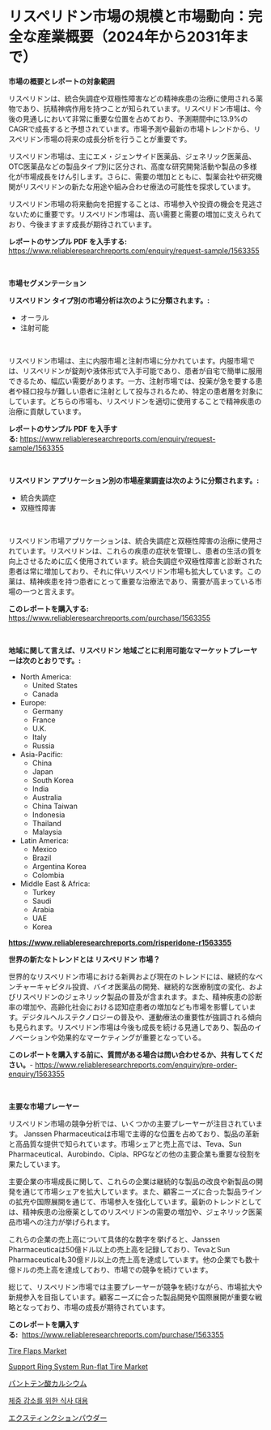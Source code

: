 <p><h1>リスペリドン市場の規模と市場動向：完全な産業概要（2024年から2031年まで）</h1></p><p><strong>市場の概要とレポートの対象範囲</strong></p>
<p><p>リスペリドンは、統合失調症や双極性障害などの精神疾患の治療に使用される薬物であり、抗精神病作用を持つことが知られています。リスペリドン市場は、今後の見通しにおいて非常に重要な位置を占めており、予測期間中に13.9%のCAGRで成長すると予想されています。市場予測や最新の市場トレンドから、リスペリドン市場の将来の成長分析を行うことが重要です。</p><p>リスペリドン市場は、主にエメ・ジェンサイド医薬品、ジェネリック医薬品、OTC医薬品などの製品タイプ別に区分され、高度な研究開発活動や製品の多様化が市場成長をけん引します。さらに、需要の増加とともに、製薬会社や研究機関がリスペリドンの新たな用途や組み合わせ療法の可能性を探求しています。</p><p>リスペリドン市場の将来動向を把握することは、市場参入や投資の機会を見逃さないために重要です。リスペリドン市場は、高い需要と需要の増加に支えられており、今後ますます成長が期待されています。</p></p>
<p><strong>レポートのサンプル PDF を入手する:</strong> <a href="https://www.reliableresearchreports.com/enquiry/request-sample/1563355">https://www.reliableresearchreports.com/enquiry/request-sample/1563355</a></p>
<p>&nbsp;</p>
<p><strong>市場セグメンテーション</strong></p>
<p><strong>リスペリドン タイプ別の市場分析は次のように分類されます。:</strong></p>
<p><ul><li>オーラル</li><li>注射可能</li></ul></p>
<p>&nbsp;</p>
<p><p>リスペリドン市場は、主に内服市場と注射市場に分かれています。内服市場では、リスペリドンが錠剤や液体形式で入手可能であり、患者が自宅で簡単に服用できるため、幅広い需要があります。一方、注射市場では、投薬が急を要する患者や経口投与が難しい患者に注射として投与されるため、特定の患者層を対象にしています。どちらの市場も、リスペリドンを適切に使用することで精神疾患の治療に貢献しています。</p></p>
<p><strong>レポートのサンプル PDF を入手する:</strong>&nbsp;<a href="https://www.reliableresearchreports.com/enquiry/request-sample/1563355">https://www.reliableresearchreports.com/enquiry/request-sample/1563355</a></p>
<p>&nbsp;</p>
<p><strong> リスペリドン アプリケーション別の市場産業調査は次のように分類されます。:</strong></p>
<p><ul><li>統合失調症</li><li>双極性障害</li></ul></p>
<p>&nbsp;</p>
<p><p>リスペリドン市場アプリケーションは、統合失調症と双極性障害の治療に使用されています。リスペリドンは、これらの疾患の症状を管理し、患者の生活の質を向上させるために広く使用されています。統合失調症や双極性障害と診断された患者は常に増加しており、それに伴いリスペリドン市場も拡大しています。この薬は、精神疾患を持つ患者にとって重要な治療法であり、需要が高まっている市場の一つと言えます。</p></p>
<p><strong>このレポートを購入する:</strong>&nbsp; <a href="https://www.reliableresearchreports.com/purchase/1563355">https://www.reliableresearchreports.com/purchase/1563355</a></p>
<p>&nbsp;</p>
<p><strong>地域に関して言えば、リスペリドン 地域ごとに利用可能なマーケットプレーヤーは次のとおりです。:</strong></p>
<p><ul>
    <li>
        North America:
        <ul>
            <li>United States</li>
            <li>Canada</li>
        </ul>
    </li>
    <li>
        Europe:
        <ul>
            <li>Germany</li>
            <li>France</li>
            <li>U.K.</li>
            <li>Italy</li>
            <li>Russia</li>
        </ul>
    </li>
    <li>
        Asia-Pacific:
        <ul>
            <li>China</li>
            <li>Japan</li>
            <li>South Korea</li>
            <li>India</li>
            <li>Australia</li>
            <li>China Taiwan</li>
            <li>Indonesia</li>
            <li>Thailand</li>
            <li>Malaysia</li>
        </ul>
    </li>
    <li>
        Latin America:
        <ul>
            <li>Mexico</li>
            <li>Brazil</li>
            <li>Argentina Korea</li>
            <li>Colombia</li>
        </ul>
    </li>
    <li>
        Middle East & Africa:
        <ul>
            <li>Turkey</li>
            <li>Saudi</li>
            <li>Arabia</li>
            <li>UAE</li>
            <li>Korea</li>
        </ul>
    </li>
    </ul></p>
<p><strong><a href="https://www.reliableresearchreports.com/risperidone-r1563355">https://www.reliableresearchreports.com/risperidone-r1563355</a></strong>&nbsp;</p>
<p><strong>世界の新たなトレンドとは リスペリドン 市場？</strong></p>
<p><p>世界的なリスペリドン市場における新興および現在のトレンドには、継続的なベンチャーキャピタル投資、バイオ医薬品の開発、継続的な医療制度の変化、およびリスペリドンのジェネリック製品の普及が含まれます。また、精神疾患の診断率の増加や、高齢化社会における認知症患者の増加なども市場を影響しています。デジタルヘルステクノロジーの普及や、運動療法の重要性が強調される傾向も見られます。リスペリドン市場は今後も成長を続ける見通しであり、製品のイノベーションや効果的なマーケティングが重要となっている。</p></p>
<p><strong>このレポートを購入する前に、質問がある場合は問い合わせるか、共有してください。</strong>- <a href="https://www.reliableresearchreports.com/enquiry/pre-order-enquiry/1563355">https://www.reliableresearchreports.com/enquiry/pre-order-enquiry/1563355</a></p>
<p>&nbsp;</p>
<p><strong>主要な市場プレーヤー</strong></p>
<p><p>リスペリドン市場の競争分析では、いくつかの主要プレーヤーが注目されています。 Janssen Pharmaceuticaは市場で主導的な位置を占めており、製品の革新と高品質な提供で知られています。市場シェアと売上高では、Teva、Sun Pharmaceutical、Aurobindo、Cipla、RPGなどの他の主要企業も重要な役割を果たしています。</p><p>主要企業の市場成長に関して、これらの企業は継続的な製品の改良や新製品の開発を通じて市場シェアを拡大しています。また、顧客ニーズに合った製品ラインの拡充や国際展開を通じて、市場参入を強化しています。最新のトレンドとしては、精神疾患の治療薬としてのリスペリドンの需要の増加や、ジェネリック医薬品市場への注力が挙げられます。</p><p>これらの企業の売上高について具体的な数字を挙げると、Janssen Pharmaceuticaは50億ドル以上の売上高を記録しており、TevaとSun Pharmaceuticalも30億ドル以上の売上高を達成しています。他の企業でも数十億ドルの売上高を達成しており、市場での競争を続けています。</p><p>総じて、リスペリドン市場では主要プレーヤーが競争を続けながら、市場拡大や新規参入を目指しています。顧客ニーズに合った製品開発や国際展開が重要な戦略となっており、市場の成長が期待されています。</p></p>
<p><strong>このレポートを購入する:</strong>&nbsp;&nbsp;<a href="https://www.reliableresearchreports.com/purchase/1563355">https://www.reliableresearchreports.com/purchase/1563355</a></p>
<p><p><a href="https://github.com/edytherolanlouisejk1miz0wig/Market-Research-Report-List-2/blob/main/tire-flaps-market.md">Tire Flaps Market</a></p><p><a href="https://github.com/peachesmcdowel1/Market-Research-Report-List-2/blob/main/support-ring-system-run-flat-tire-market.md">Support Ring System Run-flat Tire Market</a></p><p><a href="https://github.com/MosesSpinka1914/Market-Research-Report-List-1/blob/main/488144665671.md">パントテン酸カルシウム</a></p><p><a href="https://github.com/novabrown3/Market-Research-Report-List-1/blob/main/781054164242.md">체중 감소를 위한 식사 대용</a></p><p><a href="https://github.com/RudyBoyer2017/Market-Research-Report-List-1/blob/main/297311865672.md">エクスティンクションパウダー</a></p></p>